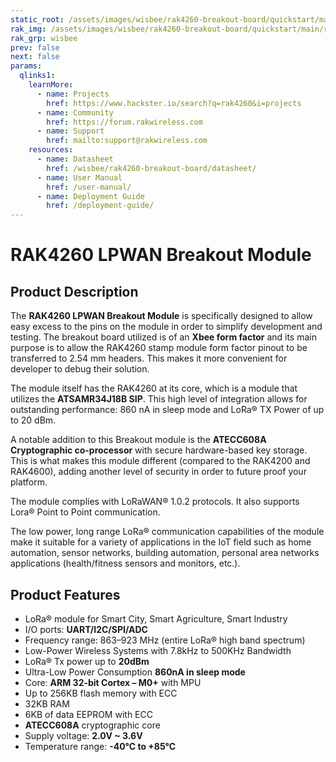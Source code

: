 ```yaml
---
static_root: /assets/images/wisbee/rak4260-breakout-board/quickstart/main
rak_img: /assets/images/wisbee/rak4260-breakout-board/quickstart/main/rak4260-breakout.png
rak_grp: wisbee
prev: false
next: false
params:
  qlinks1:
    learnMore:
      - name: Projects
        href: https://www.hackster.io/search?q=rak4260&i=projects
      - name: Community
        href: https://forum.rakwireless.com
      - name: Support
        href: mailto:support@rakwireless.com
    resources:
      - name: Datasheet
        href: /wisbee/rak4260-breakout-board/datasheet/
      - name: User Manual
        href: /user-manual/
      - name: Deployment Guide
        href: /deployment-guide/
---
```


# RAK4260 LPWAN Breakout Module

<rk-img
  :src="`${$frontmatter.static_root}/rak4260-breakout.png`"
  width="50%"
  figure-number="1"
  caption="RAK4260 LPWAN Breakout Module"
/>


## Product Description

The **RAK4260 LPWAN Breakout Module** is specifically designed to allow easy excess to the pins on the module in order to simplify development and testing. The breakout board utilized is of an **Xbee form factor** and its main purpose is to allow the RAK4260 stamp module form factor pinout to be transferred to 2.54 mm headers. This makes it more convenient for developer to debug their solution.

The module itself has the RAK4260 at its core, which is a module that utilizes the **ATSAMR34J18B SIP**. This high level of integration allows for outstanding performance: 860 nA in sleep mode and LoRa® TX Power of up to 20 dBm.

A notable addition to this Breakout module is the **ATECC608A Cryptographic co-processor** with secure hardware-based key storage. This is what makes this module different (compared to the RAK4200 and RAK4600), adding another level of security in order to future proof your platform.

The module complies with LoRaWAN® 1.0.2 protocols. It also supports Lora® Point to Point communication.

The low power, long range LoRa® communication capabilities of the module make it suitable for a variety of applications in the IoT field such as home automation, sensor networks, building automation, personal area networks applications (health/fitness sensors and monitors, etc.).

<rk-btn
  src="/wisbee/rak4260-breakout-board/quickstart/#quick-start-guide"
  label="Get Started with RAK4260 LPWAN Evaluation Board"
/>


<rk-quick-links :params="$page.frontmatter.params.qlinks1" />

## Product Features

- LoRa® module for Smart City, Smart Agriculture, Smart Industry
- I/O ports: **UART/I2C/SPI/ADC**
- Frequency range: 863–923 MHz (entire LoRa® high band spectrum)
- Low-Power Wireless Systems with 7.8kHz to 500KHz Bandwidth
- LoRa® Tx power up to **20dBm**
- Ultra-Low Power Consumption **860nA in sleep mode**
- Core: **ARM 32-bit Cortex – M0+** with MPU
- Up to 256KB flash memory with ECC
- 32KB RAM
- 6KB of data EEPROM with ECC
- **ATECC608A** cryptographic core
- Supply voltage: **2.0V ~ 3.6V**
- Temperature range: **-40°C to +85°C**

<rk-btn
  src="https://store.rakwireless.com/products/rak4260-breakout-board"
  label="Buy a RAK4260 LPWAN Breakout Module"
  _blank
/>